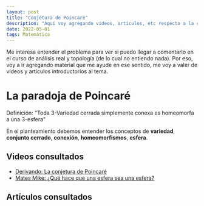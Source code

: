 ```yaml
---
layout: post
title: "Conjetura de Poincaré"
description: "Aquí voy agregando videos, artículos, etc respecto a la conjetura de Poincaré"
date: 2022-05-01
tags: Matemática
---
```


Me interesa entender el problema para ver si puedo llegar a comentarlo en el curso de análisis real y topología (de lo cual no entiendo nada). Por eso, voy a ir agregando material que me ayude en ese sentido, me voy a valer de videos y artículos introductorios al tema.

# La paradoja de Poincaré

Definición: "Toda 3-Variedad cerrada simplemente conexa es homeomorfa a una 3-esfera"

En el planteamiento debemos entender los conceptos de **variedad**, **conjunto cerrado**, **conexión**, **homeomorfismos**, **esfera**.

## Videos consultados

- [Derivando: La conjetura de Poincaré](https://www.youtube.com/watch?v=tKbZT-a7zPE)
- [Mates Mike: ¿Qué hace que una esfera sea una esfera?](https://www.youtube.com/watch?v=NdKEcMImYy8)

## Artículos consultados
